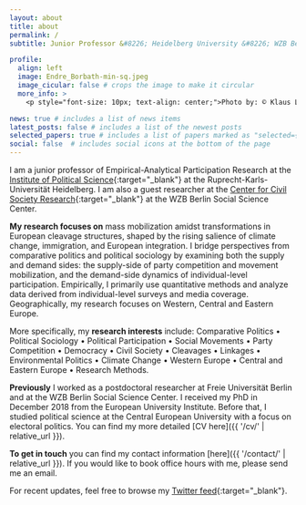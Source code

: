 ```yaml
---
layout: about
title: about
permalink: /
subtitle: Junior Professor &#8226; Heidelberg University &#8226; WZB Berlin Social Science Center

profile:
  align: left
  image: Endre_Borbath-min-sq.jpeg
  image_cicular: false # crops the image to make it circular
  more_info: >
    <p style="font-size: 10px; text-align: center;">Photo by: © Klaus Landry</p>

news: true # includes a list of news items
latest_posts: false # includes a list of the newest posts
selected_papers: true # includes a list of papers marked as "selected={true}"
social: false  # includes social icons at the bottom of the page
---
```


I am a junior professor of Empirical-Analytical Participation Research at the [Institute of Political Science](https://www.uni-heidelberg.de/politikwissenschaften/){:target="_blank"} at the Ruprecht-Karls-Universität Heidelberg. I am also a guest researcher at the [Center for Civil Society Research](https://www.wzb.eu/en/research/trans-sectoral-research/center-for-civil-society-research){:target="_blank"} at the WZB Berlin Social Science Center.

__My research focuses on__ mass mobilization amidst transformations in European cleavage structures, shaped by the rising salience of climate change, immigration, and European integration. I bridge perspectives from comparative politics and political sociology by examining both the supply and demand sides: the supply-side of party competition and movement mobilization, and the demand-side dynamics of individual-level participation. Empirically, I primarily use quantitative methods and analyze data derived from individual-level surveys and media coverage. Geographically, my research focuses on Western, Central and Eastern Europe. 

More specifically, my __research interests__ include: Comparative Politics &#8226; Political Sociology &#8226; Political Participation &#8226; Social Movements &#8226; Party Competition &#8226; Democracy &#8226; Civil Society &#8226; Cleavages &#8226; Linkages &#8226; Environmental Politics &#8226; Climate Change &#8226; Western Europe &#8226; Central and Eastern Europe &#8226; Research Methods.

__Previously__ I worked as a postdoctoral researcher at Freie Universität Berlin and at the WZB Berlin Social Science Center. I received my PhD in December 2018 from the European University Institute. Before that, I studied political science at the Central European University with a focus on electoral politics. You can find my more detailed [CV here]({{ '/cv/' | relative_url }}).

__To get in touch__ you can find my contact information [here]({{ '/contact/' | relative_url }}). If you would like to book office hours with me, please send me an email.

For recent updates, feel free to browse my [Twitter feed](https://twitter.com/eborbath){:target="_blank"}.
